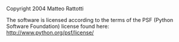 Copyright 2004 Matteo Rattotti

The software is licensed according to the terms of the PSF (Python Software Foundation) license found here: http://www.python.org/psf/license/